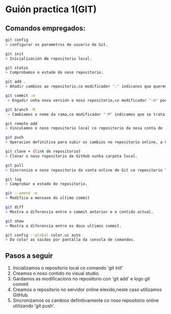 # Guión practica 1(GIT)

## Comandos empregados:

```bash
git config 
> configurar os parametros de usuario de Git.
```     

```bash
git init        
> Inicialización do repositorio local.
```

```bash
git status        
> Comprobamos o estado do noso repositorio.
```

```bash
git add .       
> Añadir cambios ao repositorio,co modificador "." indicanos que queremos engadir todo.
``` 

```bash
git commit -m  
 > Engadir unha nova versión o noso repositorio,co modificador "-m" podemos   engadir un comentario.
``` 

```bash
git branch -M    
 > Cambiamos o nome da rama,co modificador "-M" indicamos que se trata da rama Main.
``` 

```bash
git remote add     
> Vinculamos o noso repositorio local co repositorio da nosa conta de  GitHub.
``` 

```bash
git push    
> Operacion definitiva para subir os cambios no repositorio online, a GitHub.
``` 

```bash
git clone + (link do repositorio)  
> Clonar o noso repositorio de GitHub nunha carpeta local.
``` 

```bash
git pull       
> Sincroniza o noso repositorio da conta online de Git co repositorio local,trae os cambios o noso repositorio local.
``` 

```bash
git log      
> Comprobar o estado do repositorio.
```
```bash
git --amend -m    
> Modifica a mensaxe do ultimo commit
```
```bash
git diff     
> Mostra a diferencia entre o commit anterior e o contido actual.
```
```bash
git show    
> Mostra a diferencia entre os dous ultimos commit.
```
```bash
git config --global color.ui auto  
> Da color as saidas por pantalla da consola de comandos.
```


## Pasos a seguir

1. Inicializamos o repositorio local co comando 'git init'
2. Creamos o noso contido no visual studio.
3. Gardamos as modificacions no repositorio con 'git add' e logo git commit
4. Creamos o repositorio no servidor online elexido,neste caso utilizamos GitHub.
5. Sincronizamos os cambios definitivamente co noso repositorio online utilizando 'git push'.